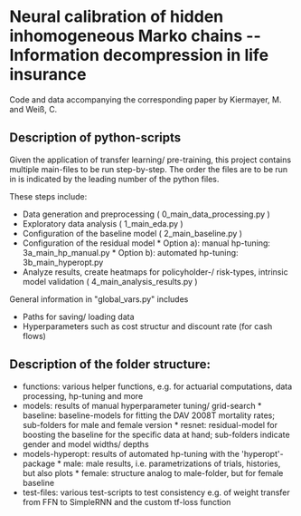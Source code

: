 # Neural calibration of hidden inhomogeneous Marko chains -- Information decompression in life insurance
Code and data accompanying the corresponding paper by Kiermayer, M. and Weiß, C.


## Description of python-scripts
Given the application of transfer learning/ pre-training, this project contains multiple main-files to be run step-by-step. The order the files are to be run in is indicated by the leading number of the python files. 

These steps include:
  - Data generation and preprocessing ( 0_main_data_processing.py )
  - Exploratory data analysis ( 1_main_eda.py )
  - Configuration of the baseline model ( 2_main_baseline.py )
  - Configuration of the residual model
        * Option a): manual hp-tuning: 3a_main_hp_manual.py
        * Option b): automated hp-tuning: 3b_main_hyperopt.py
  - Analyze results, create heatmaps for policyholder-/ risk-types, intrinsic model validation ( 4_main_analysis_results.py )
  
General information in "global_vars.py" includes
  - Paths for saving/ loading data
  - Hyperparameters such as cost structur and discount rate  (for cash flows)
  

## Description of the folder structure:
  
  - functions: various helper functions, e.g. for actuarial computations, data processing, hp-tuning and more
  - models: results of manual hyperparameter tuning/ grid-search
        * baseline: baseline-models for fitting the DAV 2008T mortality rates; sub-folders for male and female version
        * resnet: residual-model for boosting the baseline for the specific data at hand; sub-folders indicate gender and model widths/ depths
  - models-hyperopt: results of automated hp-tuning with the 'hyperopt'-package
        * male: male results, i.e. parametrizations of trials, histories, but also plots
        * female: structure analog to male-folder, but for female baseline
   - test-files: various test-scripts to test consistency e.g. of weight transfer from FFN to SimpleRNN and the custom tf-loss function
